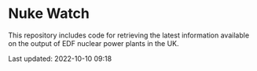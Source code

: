 # Nuke Watch

This repository includes code for retrieving the latest information available on the output of EDF nuclear power plants in the UK.

Last updated: 2022-10-10 09:18